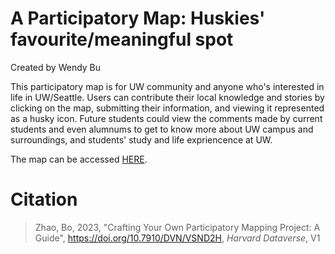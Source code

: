 # A Participatory Map: Huskies' favourite/meaningful spot

Created by Wendy Bu

This participatory map is for UW community and anyone who's interested in life in UW/Seattle. Users can contribute their local knowledge and stories by clicking on the map,
submitting their information, and viewing it represented as a husky icon.
Future students could view the comments made by current students and even alumnums to get to know more about UW campus and surroundings, and students' study and life expriencence at UW.

The map can be accessed [HERE](https://participatorymap-4832ac3959da.herokuapp.com/).

# Citation
> Zhao, Bo, 2023, "Crafting Your Own Participatory Mapping Project: A Guide", https://doi.org/10.7910/DVN/VSND2H, *Harvard Dataverse*, V1
> 